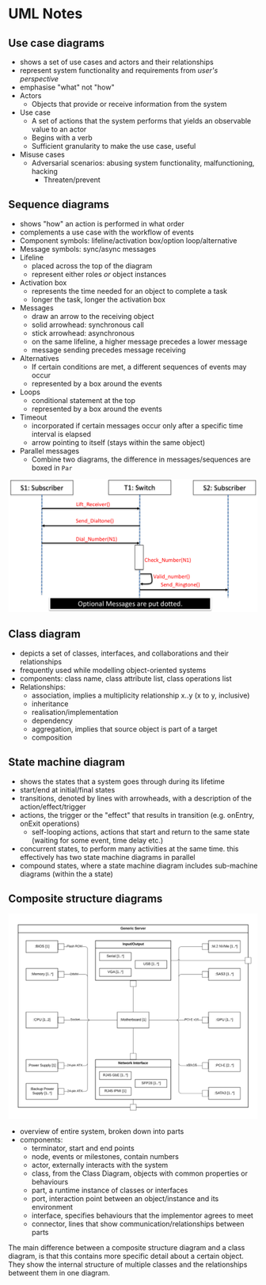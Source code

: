 # UML Notes

## Use case diagrams
- shows a set of use cases and actors and their relationships
- represent system functionality and requirements from _user's perspective_
- emphasise "what" not "how"
- Actors
  - Objects that provide or receive information from the system
- Use case
  - A set of actions that the system performs that yields an observable value to an actor
  - Begins with a verb
  - Sufficient granularity to make the use case, useful
- Misuse cases
  - Adversarial scenarios: abusing system functionality, malfunctioning, hacking
	- Threaten/prevent

## Sequence diagrams
- shows "how" an action is performed in what order
- complements a use case with the workflow of events
- Component symbols: lifeline/activation box/option loop/alternative
- Message symbols: sync/async messages
- Lifeline
  - placed across the top of the diagram
  - represent either roles *or* object instances
- Activation box
  - represents the time needed for an object to complete a task
  - longer the task, longer the activation box
- Messages
  - draw an arrow to the receiving object
  - solid arrowhead: synchronous call
  - stick arrowhead: asynchronous
  - on the same lifeline, a higher message precedes a lower message
  - message sending precedes message receiving
- Alternatives
  - If certain conditions are met, a different sequences of events may occur
  - represented by a box around the events
- Loops
  - conditional statement at the top
  - represented by a box around the events
- Timeout
  - incorporated if certain messages occur only after a specific time interval is elapsed
  - arrow pointing to itself (stays within the same object)
- Parallel messages
  - Combine two diagrams, the difference in messages/sequences are boxed in `Par`

![UML Messages](images/messages_UML.png)

## Class diagram
- depicts a set of classes, interfaces, and collaborations and their relationships
- frequently used while modelling object-oriented systems
- components: class name, class attribute list, class operations list
- Relationships:
  - association, implies a multiplicity relationship x..y (x to y, inclusive)
  - inheritance
  - realisation/implementation
  - dependency
  - aggregation, implies that source object is part of a target
  - composition

## State machine diagram
- shows the states that a system goes through during its lifetime
- start/end at initial/final states
- transitions, denoted by lines with arrowheads, with a description of the action/effect/trigger
- actions, the trigger or the "effect" that results in transition (e.g. onEntry, onExit operations)
  - self-looping actions, actions that start and return to the same state (waiting for some event, time delay etc.)
- concurrent states, to perform many activities at the same time. this effectively has two state machine diagrams in parallel
- compound states, where a state machine diagram includes sub-machine diagrams (within the a state)

## Composite structure diagrams
![](images/UML-composite-structure-diagram.png)

- overview of entire system, broken down into parts
- components:
  - terminator, start and end points
  - node, events or milestones, contain numbers
  - actor, externally interacts with the system
  - class, from the Class Diagram, objects with common properties or behaviours
  - part, a runtime instance of classes or interfaces
  - port, interaction point between an object/instance and its environment
  - interface, specifies behaviours that the implementor agrees to meet
  - connector, lines that show communication/relationships between parts

The main difference between a composite structure diagram and a class diagram, is that this contains more specific detail about a certain object. They show the internal structure of multiple classes and the relationships betweent them in one diagram.